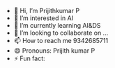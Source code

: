 - 👋 Hi, I’m Prijithkumar P
- 👀 I’m interested in AI
- 🌱 I’m currently learning AI&DS
- 💞️ I’m looking to collaborate on ...
- 📫 How to reach me 9342685711
- 😄 Pronouns: Prijith kumar P
- ⚡ Fun fact: 

<!---
Prijithkumar/Prijithkumar is a ✨ special ✨ repository because its `README.md` (this file) appears on your GitHub profile.
You can click the Preview link to take a look at your changes.
--->

